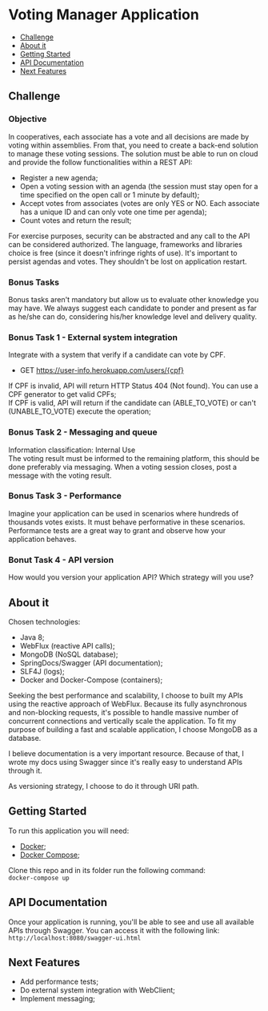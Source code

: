 # Voting Manager Application

- [Challenge](https://github.com/DaniiNyan/voting-manager#challenge)
- [About it](https://github.com/DaniiNyan/voting-manager#about-it)
- [Getting Started](https://github.com/DaniiNyan/voting-manager#getting-started)
- [API Documentation](https://github.com/DaniiNyan/voting-manager#api-documentation)
- [Next Features](https://github.com/DaniiNyan/voting-manager#next-features)

## Challenge

### Objective
In cooperatives, each associate has a vote and all decisions are made by voting within 
assemblies. From that, you need to create a back-end solution to manage these voting 
sessions. The solution must be able to run on cloud and provide the follow functionalities 
within a REST API:   

- Register a new agenda;
- Open a voting session with an agenda (the session must stay open for a time specified on the open call or 1 minute by default);
- Accept votes from associates (votes are only YES or NO. Each associate has a unique ID and can only vote one time per agenda);
- Count votes and return the result;

For exercise purposes, security can be abstracted and any call to the API can be considered authorized. The language, frameworks and libraries choice is free (since it doesn't infringe rights of use). 
It's important to persist agendas and votes. They shouldn't be lost on application restart.

### Bonus Tasks
Bonus tasks aren't mandatory but allow us to evaluate other knowledge you may have.
We always suggest each candidate to ponder and present as far as he/she can do, considering his/her knowledge level and delivery quality.

### Bonus Task 1 - External system integration
Integrate with a system that verify if a candidate can vote by CPF.
 
- GET https://user-info.herokuapp.com/users/{cpf}

If CPF is invalid, API will return HTTP Status 404 (Not found). You can use a CPF generator to get valid CPFs;  
If CPF is valid, API will return if the candidate can (ABLE_TO_VOTE) or can't (UNABLE_TO_VOTE) execute the operation;  

### Bonus Task 2 - Messaging and queue
Information classification: Internal Use  
The voting result must be informed to the remaining platform, this should be done preferably via messaging. When a voting session closes, post a message with the voting result.  

### Bonus Task 3 - Performance
Imagine your application can be used in scenarios where hundreds of thousands votes exists. 
It must behave performative in these scenarios.  
Performance tests are a great way to grant and observe how your application behaves.

### Bonut Task 4 - API version
How would you version your application API? Which strategy will you use?  

## About it
Chosen technologies:
- Java 8;
- WebFlux (reactive API calls);
- MongoDB (NoSQL database);
- SpringDocs/Swagger (API documentation);
- SLF4J (logs);
- Docker and Docker-Compose (containers);

Seeking the best performance and scalability, I choose to built my APIs using the reactive approach of WebFlux. 
Because its fully asynchronous and non-blocking requests, it's possible to handle massive number of concurrent connections and vertically scale the application.
To fit my purpose of building a fast and scalable application, I choose MongoDB as a database.

I believe documentation is a very important resource. Because of that, I wrote my docs using Swagger since it's really easy to understand APIs through it.  

As versioning strategy, I choose to do it through URI path.  

## Getting Started

To run this application you will need:
- [Docker](https://docs.docker.com/get-docker/);
- [Docker Compose](https://docs.docker.com/compose/install/);

Clone this repo and in its folder run the following command:  
`docker-compose up`

## API Documentation
Once your application is running, you'll be able to see and use all available APIs through Swagger. You can access it with the following link:  
`http://localhost:8080/swagger-ui.html` 

## Next Features
- Add performance tests;
- Do external system integration with WebClient;
- Implement messaging;